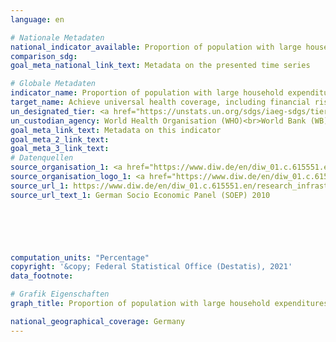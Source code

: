 ```yaml
---
language: en    

# Nationale Metadaten    
national_indicator_available: Proportion of population with large household expenditures on health as a share of total household expenditure or income    
comparison_sdg:     
goal_meta_national_link_text: Metadata on the presented time series    

# Globale Metadaten    
indicator_name: Proportion of population with large household expenditures on health as a share of total household expenditure or income    
target_name: Achieve universal health coverage, including financial risk protection, access to quality essential health-care services and access to safe, effective, quality and affordable essential medicines and vaccines for all    
un_designated_tier: <a href="https://unstats.un.org/sdgs/iaeg-sdgs/tier-classification/" title="Click here for more information on the UN tier classification."  target="_blank">Tier I</a>    
un_custodian_agency: World Health Organisation (WHO)<br>World Bank (WB)    
goal_meta_link_text: Metadata on this indicator    
goal_meta_2_link_text:     
goal_meta_3_link_text:         
# Datenquellen
source_organisation_1: <a href="https://www.diw.de/en/diw_01.c.615551.en/research_infrastructure__socio-economic_panel__soep.html"> The Socio-Oeconomic panel (SOEP) </a>
source_organisation_logo_1: <a href="https://www.diw.de/en/diw_01.c.615551.en/research_infrastructure__socio-economic_panel__soep.html"><img src="https://g205sdgs.github.io/sdg-indicators/public/OrgImgEn/soep.png" alt="Logo soep" style="height:60px; width:148px"/></a>
source_url_1: https://www.diw.de/en/diw_01.c.615551.en/research_infrastructure__socio-economic_panel__soep.html
source_url_text_1: German Socio Economic Panel (SOEP) 2010





    
computation_units: "Percentage"    
copyright: '&copy; Federal Statistical Office (Destatis), 2021'    
data_footnote:     

# Grafik Eigenschaften    
graph_title: Proportion of population with large household expenditures on health as a share of total household expenditure or income    

national_geographical_coverage: Germany    
---
```


<span></span>